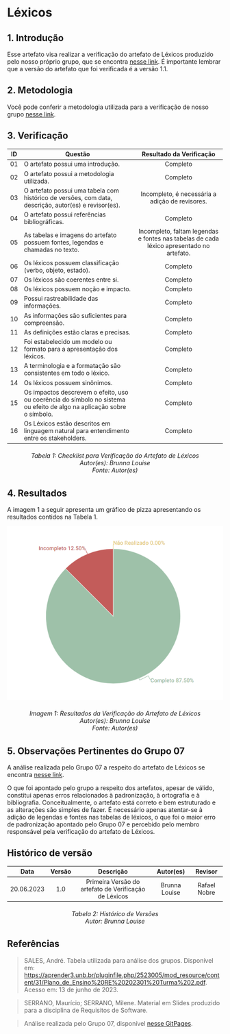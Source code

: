 # Léxicos

## 1. Introdução
Esse artefato visa realizar a verificação do artefato de Léxicos produzido pelo nosso próprio grupo, que se encontra [nesse link](https://requisitos-de-software.github.io/2023.1-Twitch/modelagem/lexico/).
É importante lembrar que a versão do artefato que foi verificada é a versão 1.1. 

## 2. Metodologia
Você pode conferir a metodologia utilizada para a verificação de nosso grupo [nesse link]().

## 3. Verificação

| ID |Questão| Resultado da Verificação |
| :---: | --- | :---: |
| 01 | O artefato possui uma introdução. | Completo |
| 02 | O artefato possui a metodologia utilizada.  | Completo |
| 03 | O artefato possui uma tabela com histórico de versões, com data, descrição, autor(es) e revisor(es).  | Incompleto, é necessária a adição de revisores. |
| 04 | O artefato possui referências bibliográficas.  | Completo |
| 05 | As tabelas e imagens do artefato possuem fontes, legendas e chamadas no texto. | Incompleto, faltam legendas e fontes nas tabelas de cada léxico apresentado no artefato. |
| 06 | Os léxicos possuem classificação (verbo, objeto, estado). | Completo |
| 07 | Os léxicos são coerentes entre si. | Completo |
| 08 | Os léxicos possuem noção e impacto. | Completo |
| 09 | Possui rastreabilidade das informações.| Completo |
| 10 | As informações são suficientes para compreensão. | Completo |
| 11 | As definições estão claras e precisas. | Completo |
| 12 | Foi estabelecido um modelo ou formato para a apresentação dos léxicos. | Completo |
| 13 | A terminologia e a formatação são consistentes em todo o léxico. | Completo |
| 14 | Os léxicos possuem sinônimos. | Completo |
| 15 | Os impactos descrevem o efeito, uso ou coerência do símbolo no sistema ou efeito de algo na aplicação sobre o símbolo.| Completo |
| 16 | Os Léxicos estão descritos em linguagem natural para entendimento entre os stakeholders. | Completo |

<h6 align = "center"> Tabela 1: Checklist para Verificação do Artefato de Léxicos
<br> Autor(es): Brunna Louise
<br>Fonte: Autor(es)</h6>

## 4. Resultados
A imagem 1 a seguir apresenta um gráfico de pizza apresentando os resultados contidos na Tabela 1.

![Resultados Léxicos](./verifica_lexicos08.png)
<h6 align = "center"> Imagem 1: Resultados da Verificação do Artefato de Léxicos
<br> Autor(es): Brunna Louise
<br>Fonte: Autor(es)</h6>

## 5. Observações Pertinentes do Grupo 07
A análise realizada pelo Grupo 07 a respeito do artefato de Léxicos se encontra [nesse link](https://requisitos-de-software.github.io/2023.1-Petz/analise/teste/lexicos/).

O que foi apontado pelo grupo a respeito dos artefatos, apesar de válido, constitui apenas erros relacionados à padronização, à ortografia e à bibliografia. Conceitualmente, o artefato está correto e bem estruturado e as alterações são simples de fazer. É necessário apenas atentar-se à adição de legendas e fontes nas tabelas de léxicos, o que foi o maior erro de padronização apontado pelo Grupo 07 e percebido pelo membro responsável pela verificação do artefato de Léxicos.

## Histórico de versão
|    Data    | Versão | Descrição                                                                      | Autor(es)  | Revisor  |
| :--------: | :----: | :----------------------------------------------------------------------------: | :--------: | :------: |
| 20.06.2023 | 1.0    | Primeira Versão do artefato de Verificação de Léxicos |   Brunna Louise   | Rafael Nobre  |

<h6 align = "center"> Tabela 2: Histórico de Versões
<br> Autor: Brunna Louise </h6>

## Referências

>SALES, André. Tabela utilizada para análise dos grupos. Disponível em: https://aprender3.unb.br/pluginfile.php/2523005/mod_resource/content/31/Plano_de_Ensino%20RE%20202301%20Turma%202.pdf. Acesso em: 13 de junho de 2023.

>SERRANO, Maurício; SERRANO, Milene. Material em Slides produzido para a disciplina de Requisitos de Software.

>Análise realizada pelo Grupo 07, disponível [nesse GitPages](https://requisitos-de-software.github.io/2023.1-Petz/).